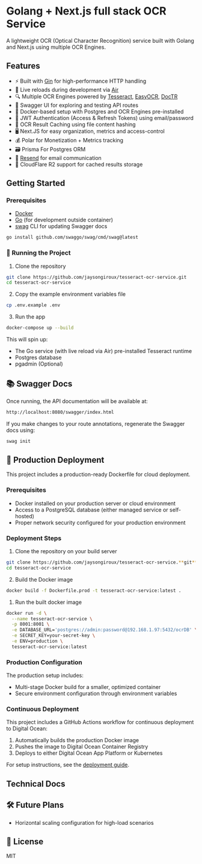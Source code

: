# Golang + Next.js full stack OCR Service

A lightweight OCR (Optical Character Recognition) service built with Golang and Next.js using multiple OCR Engines.

## Features
- ⚡️ Built with [Gin](https://github.com/gin-gonic/gin) for high-performance HTTP handling
- 🔁 Live reloads during development via [Air](https://github.com/cosmtrek/air)
- 🔍 Multiple OCR Engines powered by [Tesseract](https://github.com/tesseract-ocr/tesseract), [EasyOCR](https://github.com/JaidedAI/EasyOCR), [DocTR](https://github.com/mindee/doctr)
- 📘 Swagger UI for exploring and testing API routes
- 🐳 Docker-based setup with Postgres and OCR Engines pre-installed
- 🔐 JWT Authentication (Access & Refresh Tokens) using email/password
- 📀 OCR Result Caching using file content hashing
- 🖥️ Next.JS for easy organization, metrics and access-control
- 💰 Polar for Monetization + Metrics tracking
- 🗃️ Prisma For Postgres ORM
- 📧 [Resend](https://resend.com) for email communication
- 📄 CloudFlare R2 support for cached results storage

## Getting Started

### Prerequisites

- [Docker](https://www.docker.com/)
- [Go](https://golang.org/) (for development outside container)
- [swag](https://github.com/swaggo/swag) CLI for updating Swagger docs

```bash
go install github.com/swaggo/swag/cmd/swag@latest
```

### 🚀 Running the Project
1. Clone the repository
```bash
git clone https://github.com/jaysongiroux/tesseract-ocr-service.git
cd tesseract-ocr-service
```

2. Copy the example environment variables file
```bash
cp .env.example .env
```
3. Run the app
```bash
docker-compose up --build
```
This will spin up:
- The Go service (with live reload via Air) pre-installed Tesseract runtime
- Postgres database
- pgadmin (Optional)

## 📚 Swagger Docs
Once running, the API documentation will be available at:

```bash
http://localhost:8080/swagger/index.html
```
If you make changes to your route annotations, regenerate the Swagger docs using:

```bash
swag init
```

## 🚀 Production Deployment

This project includes a production-ready Dockerfile for cloud deployment.

### Prerequisites
- Docker installed on your production server or cloud environment
- Access to a PostgreSQL database (either managed service or self-hosted)
- Proper network security configured for your production environment

### Deployment Steps

1. Clone the repository on your build server
```bash
git clone https://github.com/jaysongiroux/tesseract-ocr-service.**git**
cd tesseract-ocr-service
```

2. Build the Docker image
```bash
docker build -f Dockerfile.prod -t tesseract-ocr-service:latest .
```

1. Run the built docker image
```bash
docker run -d \
  --name tesseract-ocr-service \
  -p 8001:8001 \
  -e DATABASE_URL='postgres://admin:password@192.168.1.97:5432/ocrDB' \
  -e SECRET_KEY=your-secret-key \
  -e ENV=production \
  tesseract-ocr-service:latest
```

### Production Configuration

The production setup includes:
- Multi-stage Docker build for a smaller, optimized container
- Secure environment configuration through environment variables

### Continuous Deployment

This project includes a GitHub Actions workflow for continuous deployment to Digital Ocean:

1. Automatically builds the production Docker image
2. Pushes the image to Digital Ocean Container Registry
3. Deploys to either Digital Ocean App Platform or Kubernetes

For setup instructions, see the [deployment guide](deployment-guide.md).

## Technical Docs

## 🛠️ Future Plans
- Horizontal scaling configuration for high-load scenarios

## 📄 License
MIT
